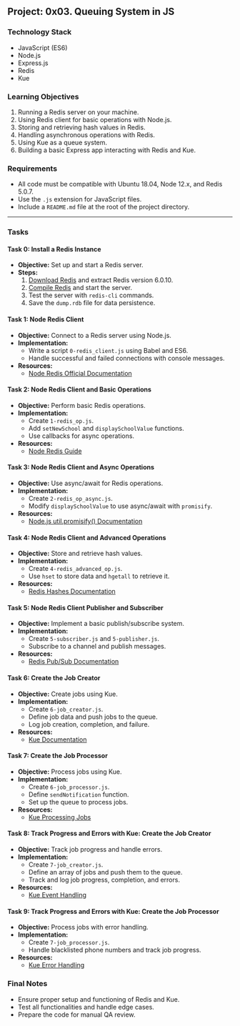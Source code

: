 ## Project: 0x03. Queuing System in JS

### **Technology Stack**

- JavaScript (ES6)
- Node.js
- Express.js
- Redis
- Kue

### **Learning Objectives**

1. Running a Redis server on your machine.
2. Using Redis client for basic operations with Node.js.
3. Storing and retrieving hash values in Redis.
4. Handling asynchronous operations with Redis.
5. Using Kue as a queue system.
6. Building a basic Express app interacting with Redis and Kue.

### **Requirements**

- All code must be compatible with Ubuntu 18.04, Node 12.x, and Redis 5.0.7.
- Use the `.js` extension for JavaScript files.
- Include a `README.md` file at the root of the project directory.

---

### **Tasks**

#### **Task 0: Install a Redis Instance**

- **Objective:** Set up and start a Redis server.
- **Steps:**
  1. [Download Redis](https://redis.io/download) and extract Redis version 6.0.10.
  2. [Compile Redis](https://redis.io/topics/quickstart) and start the server.
  3. Test the server with `redis-cli` commands.
  4. Save the `dump.rdb` file for data persistence.

#### **Task 1: Node Redis Client**

- **Objective:** Connect to a Redis server using Node.js.
- **Implementation:**
  - Write a script `0-redis_client.js` using Babel and ES6.
  - Handle successful and failed connections with console messages.
- **Resources:**
  - [Node Redis Official Documentation](https://github.com/redis/node-redis)

#### **Task 2: Node Redis Client and Basic Operations**

- **Objective:** Perform basic Redis operations.
- **Implementation:**
  - Create `1-redis_op.js`.
  - Add `setNewSchool` and `displaySchoolValue` functions.
  - Use callbacks for async operations.
- **Resources:**
  - [Node Redis Guide](https://github.com/redis/node-redis/blob/master/docs/en/Examples.md)

#### **Task 3: Node Redis Client and Async Operations**

- **Objective:** Use async/await for Redis operations.
- **Implementation:**
  - Create `2-redis_op_async.js`.
  - Modify `displaySchoolValue` to use async/await with `promisify`.
- **Resources:**
  - [Node.js util.promisify() Documentation](https://nodejs.org/dist/latest-v10.x/docs/api/util.html#util_util_promisify_original)

#### **Task 4: Node Redis Client and Advanced Operations**

- **Objective:** Store and retrieve hash values.
- **Implementation:**
  - Create `4-redis_advanced_op.js`.
  - Use `hset` to store data and `hgetall` to retrieve it.
- **Resources:**
  - [Redis Hashes Documentation](https://redis.io/topics/data-types-intro#hashes)

#### **Task 5: Node Redis Client Publisher and Subscriber**

- **Objective:** Implement a basic publish/subscribe system.
- **Implementation:**
  - Create `5-subscriber.js` and `5-publisher.js`.
  - Subscribe to a channel and publish messages.
- **Resources:**
  - [Redis Pub/Sub Documentation](https://redis.io/topics/pubsub)

#### **Task 6: Create the Job Creator**

- **Objective:** Create jobs using Kue.
- **Implementation:**
  - Create `6-job_creator.js`.
  - Define job data and push jobs to the queue.
  - Log job creation, completion, and failure.
- **Resources:**
  - [Kue Documentation](https://github.com/Automattic/kue)

#### **Task 7: Create the Job Processor**

- **Objective:** Process jobs using Kue.
- **Implementation:**
  - Create `6-job_processor.js`.
  - Define `sendNotification` function.
  - Set up the queue to process jobs.
- **Resources:**
  - [Kue Processing Jobs](https://github.com/Automattic/kue#processing-jobs)

#### **Task 8: Track Progress and Errors with Kue: Create the Job Creator**

- **Objective:** Track job progress and handle errors.
- **Implementation:**
  - Create `7-job_creator.js`.
  - Define an array of jobs and push them to the queue.
  - Track and log job progress, completion, and errors.
- **Resources:**
  - [Kue Event Handling](https://github.com/Automattic/kue#queueevents)

#### **Task 9: Track Progress and Errors with Kue: Create the Job Processor**

- **Objective:** Process jobs with error handling.
- **Implementation:**
  - Create `7-job_processor.js`.
  - Handle blacklisted phone numbers and track job progress.
- **Resources:**
  - [Kue Error Handling](https://github.com/Automattic/kue#error-handling)

### **Final Notes**

- Ensure proper setup and functioning of Redis and Kue.
- Test all functionalities and handle edge cases.
- Prepare the code for manual QA review.
